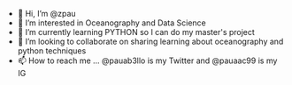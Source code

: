 - 👋 Hi, I’m @zpau
- 👀 I’m interested in Oceanography and Data Science
- 🌱 I’m currently learning PYTHON so I can do my master's project
- 💞️ I’m looking to collaborate on sharing learning about oceanography and python techniques
- 📫 How to reach me ... @pauab3llo is my Twitter and @pauaac99 is my IG

<!---
zpau/zpau is a ✨ special ✨ repository because its `README.md` (this file) appears on your GitHub profile.
You can click the Preview link to take a look at your changes.
--->
